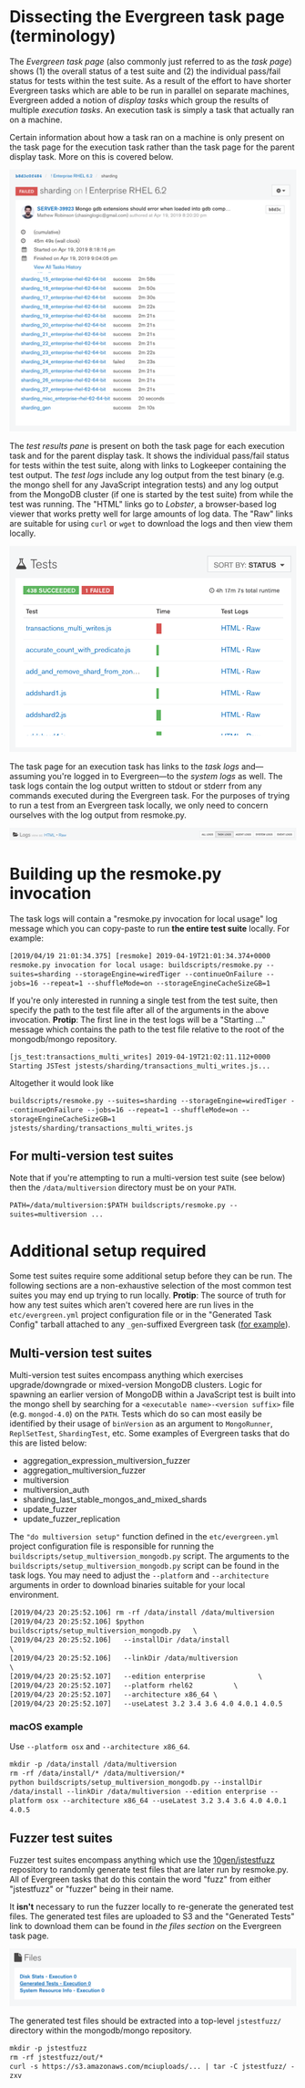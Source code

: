 # Dissecting the Evergreen task page (terminology)

The _Evergreen task page_ (also commonly just referred to as the _task page_) shows (1) the overall status of a test suite and (2) the individual pass/fail status for tests within the test suite. As a result of the effort to have shorter Evergreen tasks which are able to be run in parallel on separate machines, Evergreen added a notion of _display tasks_ which group the results of multiple _execution tasks_. An execution task is simply a task that actually ran on a machine.

Certain information about how a task ran on a machine is only present on the task page for the execution task rather than the task page for the parent display task. More on this is covered below.

![execution_tasks_pane](images/execution_tasks_pane.png)

The _test results pane_ is present on both the task page for each execution task and for the parent display task. It shows the individual pass/fail status for tests within the test suite, along with links to Logkeeper containing the test output. The _test logs_ include any log output from the test binary (e.g. the mongo shell for any JavaScript integration tests) and any log output from the MongoDB cluster (if one is started by the test suite) from while the test was running. The "HTML" links go to _Lobster_, a browser-based log viewer that works pretty well for large amounts of log data. The "Raw" links are suitable for using `curl` or `wget` to download the logs and then view them locally.

![test_results_pane](images/test_results_pane.png)

The task page for an execution task has links to the _task logs_ and—assuming you're logged in to Evergreen—to the _system logs_ as well. The task logs contain the log output written to stdout or stderr from any commands executed during the Evergreen task. For the purposes of trying to run a test from an Evergreen task locally, we only need to concern ourselves with the log output from resmoke.py.

![log_nav](images/log_nav.png)

# Building up the resmoke.py invocation

The task logs will contain a "resmoke.py invocation for local usage" log message which you can copy-paste to run **the entire test suite** locally. For example:

```
[2019/04/19 21:01:34.375] [resmoke] 2019-04-19T21:01:34.374+0000 resmoke.py invocation for local usage: buildscripts/resmoke.py --suites=sharding --storageEngine=wiredTiger --continueOnFailure --jobs=16 --repeat=1 --shuffleMode=on --storageEngineCacheSizeGB=1
```

If you're only interested in running a single test from the test suite, then specify the path to the test file after all of the arguments in the above invocation. **Protip**: The first line in the test logs will be a "Starting ..." message which contains the path to the test file relative to the root of the mongodb/mongo repository.

```
[js_test:transactions_multi_writes] 2019-04-19T21:02:11.112+0000 Starting JSTest jstests/sharding/transactions_multi_writes.js...
```

Altogether it would look like

```
buildscripts/resmoke.py --suites=sharding --storageEngine=wiredTiger --continueOnFailure --jobs=16 --repeat=1 --shuffleMode=on --storageEngineCacheSizeGB=1 jstests/sharding/transactions_multi_writes.js
```

## For multi-version test suites

Note that if you're attempting to run a multi-version test suite (see below) then the `/data/multiversion` directory must be on your `PATH`.

```
PATH=/data/multiversion:$PATH buildscripts/resmoke.py --suites=multiversion ...
```

# Additional setup required

Some test suites require some additional setup before they can be run. The following sections are a non-exhaustive selection of the most common test suites you may end up trying to run locally. **Protip**: The source of truth for how any test suites which aren't covered here are run lives in the `etc/evergreen.yml` project configuration file or in the "Generated Task Config" tarball attached to any `_gen`-suffixed Evergreen task ([for example](https://evergreen.mongodb.com/task/mongodb_mongo_master_enterprise_rhel_62_64_bit_sharding_gen_b8d3c0f4845092c4a52844f05153f38035fd96aa_19_04_19_20_05_34/0)).

## Multi-version test suites

Multi-version test suites encompass anything which exercises upgrade/downgrade or mixed-version MongoDB clusters. Logic for spawning an earlier version of MongoDB within a JavaScript test is built into the mongo shell by searching for a `<executable name>-<version suffix>` file (e.g. `mongod-4.0`) on the `PATH`. Tests which do so can most easily be identified by their usage of `binVersion` as an argument to `MongoRunner`, `ReplSetTest`, `ShardingTest`, etc. Some examples of Evergreen tasks that do this are listed below:

- aggregation_expression_multiversion_fuzzer
- aggregation_multiversion_fuzzer
- multiversion
- multiversion_auth
- sharding_last_stable_mongos_and_mixed_shards
- update_fuzzer
- update_fuzzer_replication

The `"do multiversion setup"` function defined in the `etc/evergreen.yml` project configuration file is responsible for running the `buildscripts/setup_multiversion_mongodb.py` script. The arguments to the `buildscripts/setup_multiversion_mongodb.py` script can be found in the task logs. You may need to adjust the `--platform` and `--architecture` arguments in order to download binaries suitable for your local environment.

```
[2019/04/23 20:25:52.106] rm -rf /data/install /data/multiversion
[2019/04/23 20:25:52.106] $python buildscripts/setup_multiversion_mongodb.py   \
[2019/04/23 20:25:52.106]   --installDir /data/install                         \
[2019/04/23 20:25:52.106]   --linkDir /data/multiversion                       \
[2019/04/23 20:25:52.107]   --edition enterprise             \
[2019/04/23 20:25:52.107]   --platform rhel62          \
[2019/04/23 20:25:52.107]   --architecture x86_64 \
[2019/04/23 20:25:52.107]   --useLatest 3.2 3.4 3.6 4.0 4.0.1 4.0.5
```

### macOS example

Use `--platform osx` and `--architecture x86_64`.

```
mkdir -p /data/install /data/multiversion
rm -rf /data/install/* /data/multiversion/*
python buildscripts/setup_multiversion_mongodb.py --installDir /data/install --linkDir /data/multiversion --edition enterprise --platform osx --architecture x86_64 --useLatest 3.2 3.4 3.6 4.0 4.0.1 4.0.5
```

## Fuzzer test suites

Fuzzer test suites encompass anything which use the [10gen/jstestfuzz](https://github.com/10gen/jstestfuzz) repository to randomly generate test files that are later run by resmoke.py. All of Evergreen tasks that do this contain the word "fuzz" from either "jstestfuzz" or "fuzzer" being in their name.

It **isn't** necessary to run the fuzzer locally to re-generate the generated test files. The generated test files are uploaded to S3 and the "Generated Tests" link to download them can be found in _the files section_ on the Evergreen task page.

![files_section](images/files_section.png)

The generated test files should be extracted into a top-level `jstestfuzz/` directory within the mongodb/mongo repository.

```
mkdir -p jstestfuzz
rm -rf jstestfuzz/out/*
curl -s https://s3.amazonaws.com/mciuploads/... | tar -C jstestfuzz/ -zxv
```